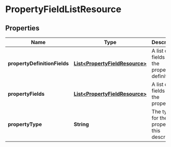
# PropertyFieldListResource

## Properties
Name | Type | Description | Notes
------------ | ------------- | ------------- | -------------
**propertyDefinitionFields** | [**List&lt;PropertyFieldResource&gt;**](PropertyFieldResource.md) | A list of fields for the property definition. |  [optional]
**propertyFields** | [**List&lt;PropertyFieldResource&gt;**](PropertyFieldResource.md) | A list of fields for the property. |  [optional]
**propertyType** | **String** | The type for the property this describes. |  [optional]



